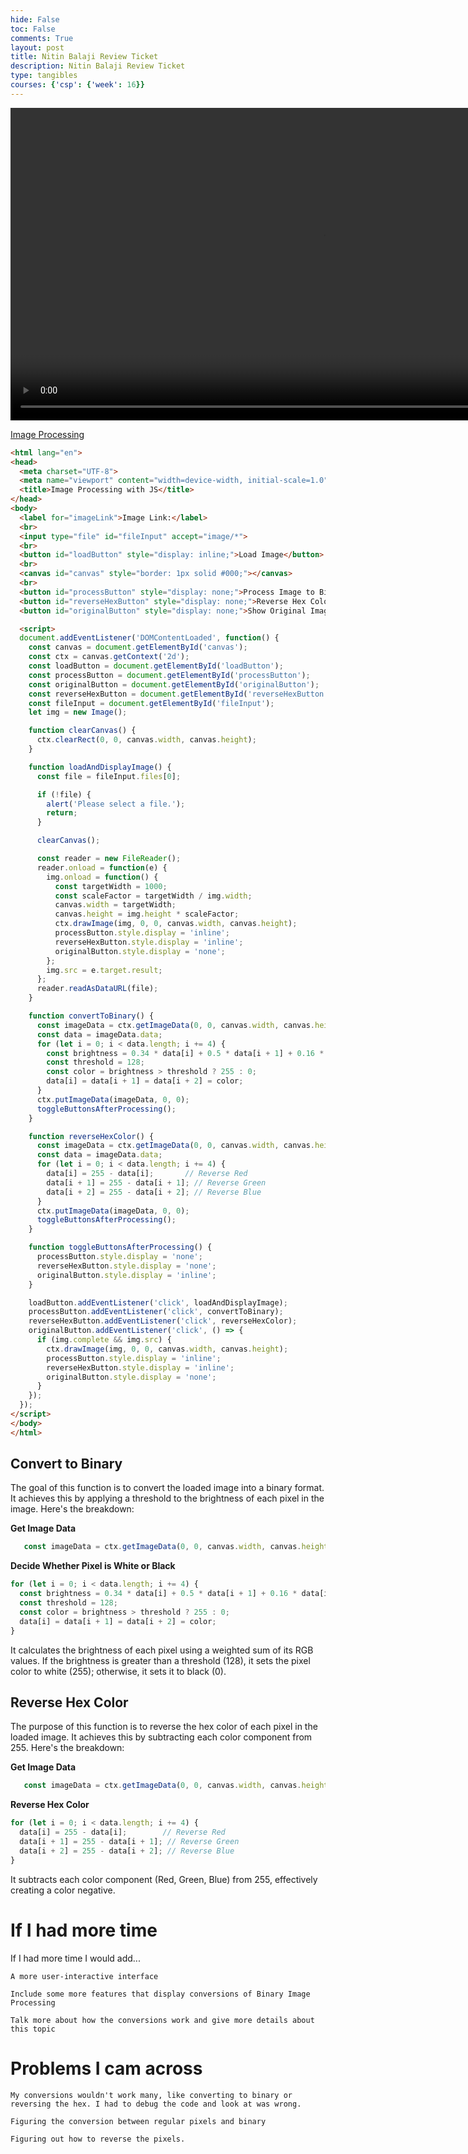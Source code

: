 ```yaml
---
hide: False
toc: False
comments: True
layout: post
title: Nitin Balaji Review Ticket
description: Nitin Balaji Review Ticket
type: tangibles
courses: {'csp': {'week': 16}}
---
```


<video  height="500" controls>
    <source src="/binarycptproject/videos/BinaryImageProcessing.mp4" type="video/mp4">
    Your browser does not support the video tag.
</video>

<a href="https://nitinsandiego.github.io/binarycptproject//2023/11/26/Binary-Image-Processing.html">Image Processing</a>

```html
<html lang="en">
<head>
  <meta charset="UTF-8">
  <meta name="viewport" content="width=device-width, initial-scale=1.0">
  <title>Image Processing with JS</title>
</head>
<body>
  <label for="imageLink">Image Link:</label>
  <br>
  <input type="file" id="fileInput" accept="image/*">
  <br>
  <button id="loadButton" style="display: inline;">Load Image</button>
  <br>
  <canvas id="canvas" style="border: 1px solid #000;"></canvas>
  <br>
  <button id="processButton" style="display: none;">Process Image to Binary</button>
  <button id="reverseHexButton" style="display: none;">Reverse Hex Color</button>
  <button id="originalButton" style="display: none;">Show Original Image</button>

  <script>
  document.addEventListener('DOMContentLoaded', function() {
    const canvas = document.getElementById('canvas');
    const ctx = canvas.getContext('2d');
    const loadButton = document.getElementById('loadButton');
    const processButton = document.getElementById('processButton');
    const originalButton = document.getElementById('originalButton');
    const reverseHexButton = document.getElementById('reverseHexButton');
    const fileInput = document.getElementById('fileInput');
    let img = new Image();

    function clearCanvas() {
      ctx.clearRect(0, 0, canvas.width, canvas.height);
    }

    function loadAndDisplayImage() {
      const file = fileInput.files[0];

      if (!file) {
        alert('Please select a file.');
        return;
      }

      clearCanvas();

      const reader = new FileReader();
      reader.onload = function(e) {
        img.onload = function() {
          const targetWidth = 1000;
          const scaleFactor = targetWidth / img.width;
          canvas.width = targetWidth;
          canvas.height = img.height * scaleFactor;
          ctx.drawImage(img, 0, 0, canvas.width, canvas.height);
          processButton.style.display = 'inline';
          reverseHexButton.style.display = 'inline';
          originalButton.style.display = 'none';
        };
        img.src = e.target.result;
      };
      reader.readAsDataURL(file);
    }

    function convertToBinary() {
      const imageData = ctx.getImageData(0, 0, canvas.width, canvas.height);
      const data = imageData.data;
      for (let i = 0; i < data.length; i += 4) {
        const brightness = 0.34 * data[i] + 0.5 * data[i + 1] + 0.16 * data[i + 2];
        const threshold = 128;
        const color = brightness > threshold ? 255 : 0;
        data[i] = data[i + 1] = data[i + 2] = color;
      }
      ctx.putImageData(imageData, 0, 0);
      toggleButtonsAfterProcessing();
    }

    function reverseHexColor() {
      const imageData = ctx.getImageData(0, 0, canvas.width, canvas.height);
      const data = imageData.data;
      for (let i = 0; i < data.length; i += 4) {
        data[i] = 255 - data[i];       // Reverse Red
        data[i + 1] = 255 - data[i + 1]; // Reverse Green
        data[i + 2] = 255 - data[i + 2]; // Reverse Blue
      }
      ctx.putImageData(imageData, 0, 0);
      toggleButtonsAfterProcessing();
    }

    function toggleButtonsAfterProcessing() {
      processButton.style.display = 'none';
      reverseHexButton.style.display = 'none';
      originalButton.style.display = 'inline';
    }

    loadButton.addEventListener('click', loadAndDisplayImage);
    processButton.addEventListener('click', convertToBinary);
    reverseHexButton.addEventListener('click', reverseHexColor);
    originalButton.addEventListener('click', () => {
      if (img.complete && img.src) {
        ctx.drawImage(img, 0, 0, canvas.width, canvas.height);
        processButton.style.display = 'inline';
        reverseHexButton.style.display = 'inline';
        originalButton.style.display = 'none';
      }
    });
  });
</script>
</body>
</html>
```

## Convert to Binary
The goal of this function is to convert the loaded image into a binary format. It achieves this by applying a threshold to the brightness of each pixel in the image. Here's the breakdown:<br>

**Get Image Data**
```javascript
   const imageData = ctx.getImageData(0, 0, canvas.width, canvas.height);
```
**Decide Whether Pixel is White or Black**
```javascript
for (let i = 0; i < data.length; i += 4) {
  const brightness = 0.34 * data[i] + 0.5 * data[i + 1] + 0.16 * data[i + 2];
  const threshold = 128;
  const color = brightness > threshold ? 255 : 0;
  data[i] = data[i + 1] = data[i + 2] = color;
}
```
It calculates the brightness of each pixel using a weighted sum of its RGB values. If the brightness is greater than a threshold (128), it sets the pixel color to white (255); otherwise, it sets it to black (0).

## Reverse Hex Color
The purpose of this function is to reverse the hex color of each pixel in the loaded image. It achieves this by subtracting each color component from 255. Here's the breakdown:<br>

**Get Image Data**
```javascript
   const imageData = ctx.getImageData(0, 0, canvas.width, canvas.height);
```
**Reverse Hex Color**
```javascript
for (let i = 0; i < data.length; i += 4) {
  data[i] = 255 - data[i];        // Reverse Red
  data[i + 1] = 255 - data[i + 1]; // Reverse Green
  data[i + 2] = 255 - data[i + 2]; // Reverse Blue
}
```
It subtracts each color component (Red, Green, Blue) from 255, effectively creating a color negative.

# If I had more time
If I had more time I would add...

    A more user-interactive interface

    Include some more features that display conversions of Binary Image Processing

    Talk more about how the conversions work and give more details about this topic

# Problems I cam across
    My conversions wouldn't work many, like converting to binary or reversing the hex. I had to debug the code and look at was wrong.

    Figuring the conversion between regular pixels and binary

    Figuring out how to reverse the pixels. 